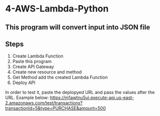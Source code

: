# 4-AWS-Lambda-Python  
## This program will convert input into JSON file
## Steps
1. Create Lambda Function  
2. Paste this program  
3. Create API Gateway  
4. Create new resource and method  
5. Get Method add the created Lambda Function  
6. Deploy API  

In order to test it, paste the deplopyed URL and pass the values after the URL. Example below:
https://m1awtnu5uj.execute-api.us-east-2.amazonaws.com/test/transactions?transactionId=5&type=PURCHASE&amount=500
